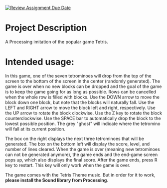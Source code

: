 [![Review Assignment Due Date](https://classroom.github.com/assets/deadline-readme-button-22041afd0340ce965d47ae6ef1cefeee28c7c493a6346c4f15d667ab976d596c.svg)](https://classroom.github.com/a/YxXKqIeT)
# Project Description

A Processing imitation of the popular game Tetris.

# Intended usage:
In this game, one of the seven tetrominoes will drop from the top of the screen to the bottom of the screen in the center (randomly generated). The game is over when no new blocks can be dropped and the goal of the game is to keep the game going for as long as possible. Rows can be cancelled when the whole row is filled with blocks. Use the DOWN arrow to move the block down one block, but note that the blocks will naturally fall. Use the LEFT and RIGHT arrow to move the block left and right, respectively. Use the UP arrow to rotate the block clockwise. Use the Z key to rotate the block counterclockwise. Use the SPACE bar to automatically drop the block to the lowest possible position. The grey "ghost" will indicate where the tetromino will fall at its current position.

The box on the right displays the next three tetrominoes that will be generated. The box on the bottom left will display the score, level, and number of lines cleared. When the game is over (meaning new tetrominoes can not be generated anymore), the game ends and the end-game screen pops up, which also displays the final score. After the game ends, press R key to restart. This key will only work when the game is over.

The game comes with the Tetris Theme music. But in order for it to work, **please install the Sound library from Processing**.
